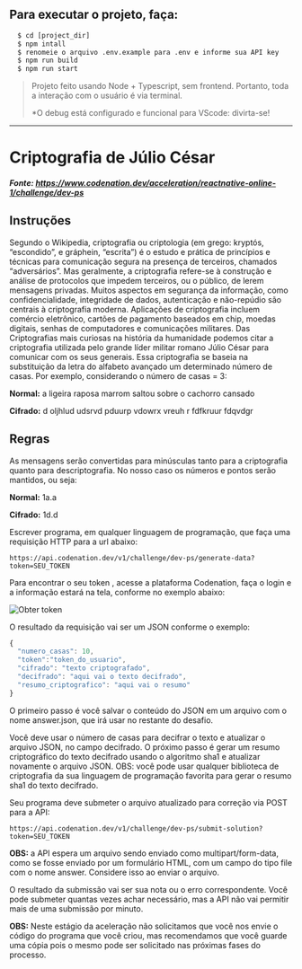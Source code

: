 ## Para executar o projeto, faça:

```cmd
  $ cd [project_dir]
  $ npm intall
  $ renomeie o arquivo .env.example para .env e informe sua API key
  $ npm run build
  $ npm run start
```

> Projeto feito usando Node + Typescript, sem frontend. Portanto, toda a interação com o usuário é via terminal.
>
> \*O debug está configurado e funcional para VScode: divirta-se!

---

# Criptografia de Júlio César

##### Fonte: <https://www.codenation.dev/acceleration/reactnative-online-1/challenge/dev-ps>

## Instruções

Segundo o Wikipedia, criptografia ou criptologia (em grego: kryptós, “escondido”,
e gráphein, “escrita”) é o estudo e prática de princípios e técnicas para comunicação
segura na presença de terceiros, chamados “adversários”. Mas geralmente, a criptografia
refere-se à construção e análise de protocolos que impedem terceiros, ou o público,
de lerem mensagens privadas. Muitos aspectos em segurança da informação, como
confidencialidade, integridade de dados, autenticação e não-repúdio são centrais
à criptografia moderna. Aplicações de criptografia incluem comércio eletrônico,
cartões de pagamento baseados em chip, moedas digitais, senhas de computadores e
comunicações militares. Das Criptografias mais curiosas na história da humanidade
podemos citar a criptografia utilizada pelo grande líder militar romano Júlio César
para comunicar com os seus generais. Essa criptografia se baseia na substituição da
letra do alfabeto avançado um determinado número de casas. Por exemplo, considerando
o número de casas = 3:

**Normal:** a ligeira raposa marrom saltou sobre o cachorro cansado

**Cifrado:** d oljhlud udsrvd pduurp vdowrx vreuh r fdfkruur fdqvdgr

## Regras

As mensagens serão convertidas para minúsculas tanto para a criptografia quanto para
descriptografia.
No nosso caso os números e pontos serão mantidos, ou seja:

**Normal:** 1a.a

**Cifrado:** 1d.d

Escrever programa, em qualquer linguagem de programação, que faça uma requisição
HTTP para a url abaixo:

`https://api.codenation.dev/v1/challenge/dev-ps/generate-data?token=SEU_TOKEN`

Para encontrar o seu token , acesse a plataforma Codenation, faça o login e a informação
estará na tela, conforme no exemplo abaixo:

![Obter token](https://s3-us-west-1.amazonaws.com/codenation-cli/doc/images/token.png)

O resultado da requisição vai ser um JSON conforme o exemplo:

```javascript
{
  "numero_casas": 10,
  "token":"token_do_usuario",
  "cifrado": "texto criptografado",
  "decifrado": "aqui vai o texto decifrado",
  "resumo_criptografico": "aqui vai o resumo"
}
```

O primeiro passo é você salvar o conteúdo do JSON em um arquivo com o nome answer.json,
que irá usar no restante do desafio.

Você deve usar o número de casas para decifrar o texto e atualizar o arquivo JSON,
no campo decifrado. O próximo passo é gerar um resumo criptográfico do texto decifrado
usando o algoritmo sha1 e atualizar novamente o arquivo JSON. OBS: você pode usar
qualquer biblioteca de criptografia da sua linguagem de programação favorita para gerar
o resumo sha1 do texto decifrado.

Seu programa deve submeter o arquivo atualizado para correção via POST para a API:

`https://api.codenation.dev/v1/challenge/dev-ps/submit-solution?token=SEU_TOKEN`

**OBS:** a API espera um arquivo sendo enviado como multipart/form-data, como se
fosse enviado por um formulário HTML, com um campo do tipo file com o nome answer.
Considere isso ao enviar o arquivo.

O resultado da submissão vai ser sua nota ou o erro correspondente. Você pode submeter
quantas vezes achar necessário, mas a API não vai permitir mais de uma submissão
por minuto.

**OBS:** Neste estágio da aceleração não solicitamos que você nos envie o código
do programa que você criou, mas recomendamos que você guarde uma cópia pois o mesmo
pode ser solicitado nas próximas fases do processo.
